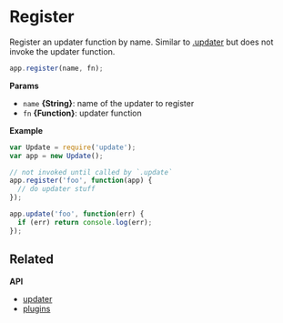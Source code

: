 # Register

Register an updater function by name. Similar to [.updater](updater.md) but does not invoke the updater function.

```js
app.register(name, fn);
```

**Params**

* `name` **{String}**: name of the updater to register
* `fn` **{Function}**: updater function

**Example**

```js
var Update = require('update');
var app = new Update();

// not invoked until called by `.update`
app.register('foo', function(app) {
  // do updater stuff
});

app.update('foo', function(err) {
  if (err) return console.log(err);
});
```

## Related

**API**

* [updater](updater.md)
* [plugins](plugins.md)
